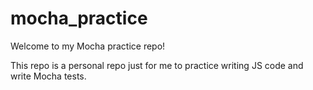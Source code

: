# mocha_practice
Welcome to my Mocha practice repo!

This repo is a personal repo just for me to practice writing JS code and write Mocha tests.
